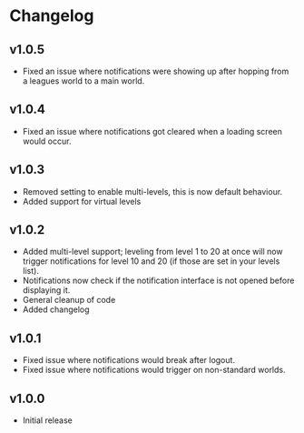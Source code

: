 # Changelog

## v1.0.5
- Fixed an issue where notifications were showing up after hopping from a leagues world to a main world.

## v1.0.4
- Fixed an issue where notifications got cleared when a loading screen would occur.

## v1.0.3
- Removed setting to enable multi-levels, this is now default behaviour.
- Added support for virtual levels

## v1.0.2
- Added multi-level support; leveling from level 1 to 20 at once will now trigger notifications for level 10 and 20 (if those are set in your levels list).
- Notifications now check if the notification interface is not opened before displaying it.
- General cleanup of code
- Added changelog

## v1.0.1
- Fixed issue where notifications would break after logout.
- Fixed issue where notifications would trigger on non-standard worlds.

## v1.0.0
- Initial release